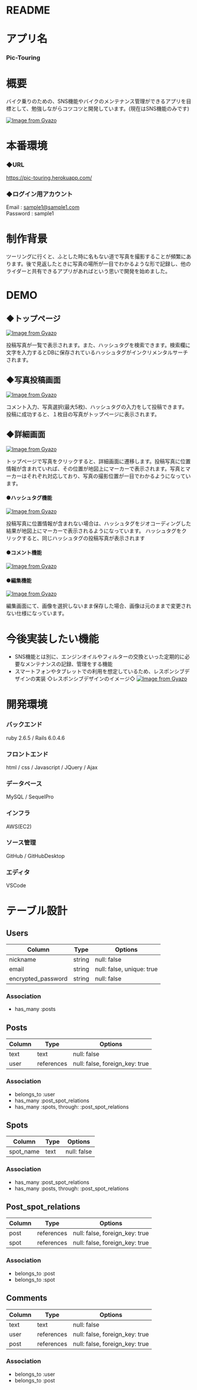 # README

# アプリ名

### Pic-Touring

# 概要

バイク乗りのための、SNS機能やバイクのメンテナンス管理ができるアプリを目標として、勉強しながらコツコツと開発しています。(現在はSNS機能のみです)

[![Image from Gyazo](https://i.gyazo.com/1590a68b579b37d6eaeea091f33d62ea.png)](https://gyazo.com/1590a68b579b37d6eaeea091f33d62ea)

# 本番環境
### ◆URL
https://pic-touring.herokuapp.com/  
### ◆ログイン用アカウント  
Email : sample1@sample1.com  
Password : sample1

# 制作背景
ツーリングに行くと、ふとした時に名もない道で写真を撮影することが頻繁にあります。後で見返したときに写真の場所が一目でわかるような形で記録し、他のライダーと共有できるアプリがあればという思いで開発を始めました。
# DEMO
## ◆トップページ
[![Image from Gyazo](https://i.gyazo.com/8359c84b581748bcc2a833dc05361eaf.gif)](https://gyazo.com/8359c84b581748bcc2a833dc05361eaf)

投稿写真が一覧で表示されます。また、ハッシュタグを検索できます。検索欄に文字を入力するとDBに保存されているハッシュタグがインクリメンタルサーチされます。
## ◆写真投稿画面
[![Image from Gyazo](https://i.gyazo.com/f6e5936a68440fa171ca2528fe1ef783.gif)](https://gyazo.com/f6e5936a68440fa171ca2528fe1ef783)

コメント入力、写真選択(最大5枚)、ハッシュタグの入力をして投稿できます。投稿に成功すると、１枚目の写真がトップページに表示されます。
## ◆詳細画面
[![Image from Gyazo](https://i.gyazo.com/eecc9b602687ecd28c9ad888cc319e2d.gif)](https://gyazo.com/eecc9b602687ecd28c9ad888cc319e2d)

トップページで写真をクリックすると、詳細画面に遷移します。投稿写真に位置情報が含まれていれば、その位置が地図上にマーカーで表示されます。写真とマーカーはそれぞれ対応しており、写真の撮影位置が一目でわかるようになっています。
#### ●ハッシュタグ機能
[![Image from Gyazo](https://i.gyazo.com/6776af6c0403ba4a7ba35aefa9ae7243.gif)](https://gyazo.com/6776af6c0403ba4a7ba35aefa9ae7243)

投稿写真に位置情報が含まれない場合は、ハッシュタグをジオコーディングした結果が地図上にマーカーで表示されるようになっています。
ハッシュタグをクリックすると、同じハッシュタグの投稿写真が表示されます
#### ●コメント機能
[![Image from Gyazo](https://i.gyazo.com/41fb8433024c12a5be4878f8a16ec963.gif)](https://gyazo.com/41fb8433024c12a5be4878f8a16ec963)
#### ●編集機能
[![Image from Gyazo](https://i.gyazo.com/3ebb48f1a3b010cd38d9d36ac4074b6d.gif)](https://gyazo.com/3ebb48f1a3b010cd38d9d36ac4074b6d)

編集画面にて、画像を選択しないまま保存した場合、画像は元のままで変更されない仕様になっています。 

# 今後実装したい機能
- SNS機能とは別に、エンジンオイルやフィルターの交換といった定期的に必要なメンテナンスの記録、管理をする機能
- スマートフォンやタブレットでの利用を想定しているため、レスポンシブデザインの実装
◇レスポンシブデザインのイメージ◇
[![Image from Gyazo](https://i.gyazo.com/1de30d530c5405394bcd0e0f0608040f.gif)](https://gyazo.com/1de30d530c5405394bcd0e0f0608040f)

# 開発環境
### バックエンド
ruby 2.6.5 / Rails 6.0.4.6
### フロントエンド
html / css / Javascript / JQuery / Ajax
### データベース
MySQL / SequelPro
### インフラ
AWS(EC2)
### ソース管理
GitHub / GitHubDesktop
### エディタ
VSCode

 
# テーブル設計

## Users

|Column            |Type  |Options                  |
|------------------|------|-------------------------|
|nickname          |string|null: false              |
|email             |string|null: false, unique: true|
|encrypted_password|string|null: false              |

### Association
- has_many :posts

## Posts

|Column         |Type       |Options                       |
|---------------|-----------|------------------------------|
|text           |text       |null: false                   |
|user           |references |null: false, foreign_key: true|

### Association
- belongs_to :user
- has_many :post_spot_relations
- has_many :spots, through: :post_spot_relations

## Spots

|Column    |Type      |Options     |
|----------|----------|------------|
|spot_name |text      |null: false |

### Association
- has_many :post_spot_relations
- has_many :posts, through: :post_spot_relations

## Post_spot_relations

|Column        |Type      |Options                       |
|--------------|----------|------------------------------|
|post          |references|null: false, foreign_key: true|
|spot          |references|null: false, foreign_key: true|

### Association
- belongs_to :post
- belongs_to :spot

## Comments

|Column        |Type      |Options                       |
|--------------|----------|------------------------------|
|text          |text      |null: false                   |
|user          |references|null: false, foreign_key: true|
|post          |references|null: false, foreign_key: true|

### Association
- belongs_to :user
- belongs_to :post

